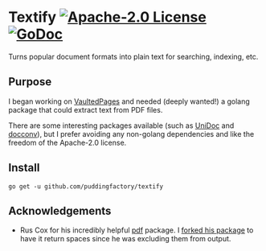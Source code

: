 # Textify [![Apache-2.0 License](https://img.shields.io/badge/license-Apache--2.0-blue.svg)](http://www.apache.org/licenses/LICENSE-2.0) [![GoDoc](https://godoc.org/github.com/puddingfactory/textify?status.svg)](https://godoc.org/github.com/puddingfactory/textify)

Turns popular document formats into plain text for searching, indexing, etc.

## Purpose

I began working on [VaultedPages](https://github.com/vaultedpages/vaultedpages) and needed (deeply wanted!) a golang package that could extract text from PDF files.

There are some interesting packages available (such as [UniDoc](https://github.com/unidoc/unidoc) and [docconv](https://github.com/sajari/docconv)), but I prefer avoiding any non-golang dependencies and like the freedom of the Apache-2.0 license.

## Install

`go get -u github.com/puddingfactory/textify`

## Acknowledgements

- Rus Cox for his incredibly helpful [pdf](https://godoc.org/rsc.io/pdf) package. I [forked his package](https://github.com/puddingfactory/pdf) to have it return spaces since he was excluding them from output.